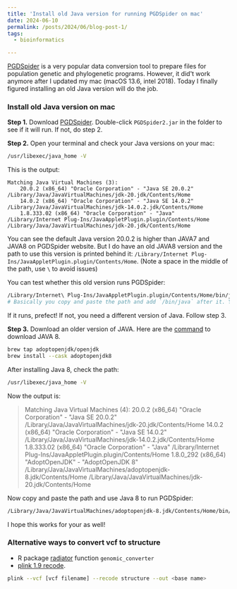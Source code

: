 ```yaml
---
title: 'Install old Java version for running PGDSpider on mac'
date: 2024-06-10
permalink: /posts/2024/06/blog-post-1/
tags:
  - bioinformatics

---
```


[PGDSpider](https://cmpg.unibe.ch/software/PGDSpider/) is a very popular data conversion tool to prepare files for population genetic and phylogenetic programs. However, it did't work anymore after I updated my mac (macOS 13.6, intel 2018). Today I finally figured installing an old Java version will do the job. 

### Install old Java version on mac

**Step 1.** Download [PGDSpider](https://cmpg.unibe.ch/software/PGDSpider/). Double-click `PGDSpider2.jar` in the folder to see if it will run. If not, do step 2. 

**Step 2.** Open your terminal and check your Java versions on your mac:
```bash
/usr/libexec/java_home -V
``` 

This is the output:

```
Matching Java Virtual Machines (3):
    20.0.2 (x86_64) "Oracle Corporation" - "Java SE 20.0.2" /Library/Java/JavaVirtualMachines/jdk-20.jdk/Contents/Home
    14.0.2 (x86_64) "Oracle Corporation" - "Java SE 14.0.2" /Library/Java/JavaVirtualMachines/jdk-14.0.2.jdk/Contents/Home
    1.8.333.02 (x86_64) "Oracle Corporation" - "Java" /Library/Internet Plug-Ins/JavaAppletPlugin.plugin/Contents/Home
/Library/Java/JavaVirtualMachines/jdk-20.jdk/Contents/Home
```

You can see the default Java version 20.0.2 is higher than JAVA7 and JAVA8 on PGDSpider website. But I do have an old JAVA8 version and the path to use this version is printed behind it: `/Library/Internet Plug-Ins/JavaAppletPlugin.plugin/Contents/Home`. (Note a space in the middle of the path, use `\` to avoid issues)

You can test whether this old version runs PGDSpider:
```bash
/Library/Internet\ Plug-Ins/JavaAppletPlugin.plugin/Contents/Home/bin/java -Xmx1024m -Xms512m -jar /Applications/PGDSpider_2.1.1.5/PGDSpider2.jar
# Basically you copy and paste the path and add `/bin/java` after it. You need to modify the path to the folder you downloaded your `PGDSpider`. Mine is in folder `Applications`. 
```
If it runs, prefect! If not, you need a different version of Java. Follow step 3. 

**Step 3.** Download an older version of JAVA. Here are the [command](https://stackoverflow.com/questions/24342886/how-to-install-java-8-on-mac) to download JAVA 8.

```bash
brew tap adoptopenjdk/openjdk
brew install --cask adoptopenjdk8
```
After installing Java 8, check the path: 
```bash
/usr/libexec/java_home -V
```
Now the output is:


>Matching Java Virtual Machines (4):
    20.0.2 (x86_64) "Oracle Corporation" - "Java SE 20.0.2" /Library/Java/JavaVirtualMachines/jdk-20.jdk/Contents/Home
    14.0.2 (x86_64) "Oracle Corporation" - "Java SE 14.0.2" /Library/Java/JavaVirtualMachines/jdk-14.0.2.jdk/Contents/Home
    1.8.333.02 (x86_64) "Oracle Corporation" - "Java" /Library/Internet Plug-Ins/JavaAppletPlugin.plugin/Contents/Home
    1.8.0_292 (x86_64) "AdoptOpenJDK" - "AdoptOpenJDK 8" /Library/Java/JavaVirtualMachines/adoptopenjdk-8.jdk/Contents/Home
/Library/Java/JavaVirtualMachines/jdk-20.jdk/Contents/Home


Now copy and paste the path and use Java 8 to run PGDSpider:
```bash
/Library/Java/JavaVirtualMachines/adoptopenjdk-8.jdk/Contents/Home/bin/java -Xmx1024m -Xms512m -jar /Applications/PGDSpider_2.1.1.5/PGDSpider2.jar 
```
I hope this works for your as well!

### Alternative ways to convert vcf to structure

- R package [radiator](https://thierrygosselin.github.io/radiator/) function `genomic_converter`
- [plink 1.9 recode](https://www.cog-genomics.org/plink/1.9/data#recode). 
```bash
plink --vcf [vcf filename] --recode structure --out <base name>
```